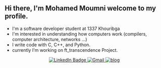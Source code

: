 ## Hi there, I'm Mohamed Moumni welcome to my profile.

* I'm a software developer student at 1337 Khouribga
* I'm interested in understanding how computers work (compilers, computer architecture, networks ...)
* I write code with C, C++, and Python.
* currently I'm working on ft_transcendence Project.
<div id="badges" align="center">
  <a href="https://www.linkedin.com/in/mmoumni">
    <img src="https://img.shields.io/badge/LinkedIn-blue?style=for-the-badge&logo=linkedin&logoColor=white" alt="LinkedIn Badge"/>
  </a>
  <a href="https://mail.google.com/mail/u/mmoumniwork@gmail.com">
    <img src="https://img.shields.io/badge/Gmail-red?style=for-the-badge&logo=gmail&logoColor=white" alt="Gmail"/>
  </a>
<!--   <a href="https://twitter.com/moumni08">
    <img src="https://img.shields.io/badge/Twitter-1DA1F2?style=for-the-badge&logo=twitter&logoColor=white" alt="Twitter"/>
  </a> -->
  <a href="https://mmoumni.me">
    <img src="https://img.shields.io/badge/website-000000?style=for-the-badge&logo=About.me&logoColor=white" alt="blog">
  </a>
